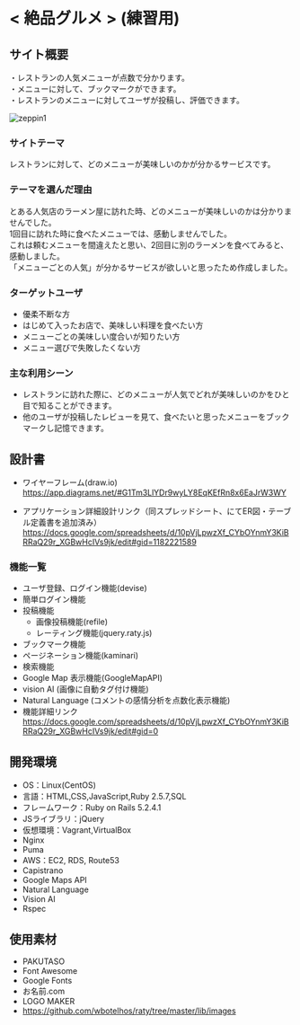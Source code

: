 # < 絶品グルメ > (練習用)

## サイト概要
・レストランの人気メニューが点数で分かります。  
・メニューに対して、ブックマークができます。  
・レストランのメニューに対してユーザが投稿し、評価できます。

![zeppin1](https://user-images.githubusercontent.com/67733078/97169336-3f242500-17cd-11eb-9903-79b0d2645070.png)
### サイトテーマ
レストランに対して、どのメニューが美味しいのかが分かるサービスです。

### テーマを選んだ理由
とある人気店のラーメン屋に訪れた時、どのメニューが美味しいのかは分かりませんでした。  
1回目に訪れた時に食べたメニューでは、感動しませんでした。  
これは頼むメニューを間違えたと思い、2回目に別のラーメンを食べてみると、感動しました。  
「メニューごとの人気」が分かるサービスが欲しいと思ったため作成しました。

### ターゲットユーザ
- 優柔不断な方  
- はじめて入ったお店で、美味しい料理を食べたい方  
- メニューごとの美味しい度合いが知りたい方  
- メニュー選びで失敗したくない方  

### 主な利用シーン
- レストランに訪れた際に、どのメニューが人気でどれが美味しいのかをひと目で知ることができます。
- 他のユーザが投稿したレビューを見て、食べたいと思ったメニューをブックマークし記憶できます。

## 設計書
- ワイヤーフレーム(draw.io)  
https://app.diagrams.net/#G1Tm3LlYDr9wyLY8EqKEfRn8x6EaJrW3WY  

- アプリケーション詳細設計リンク（同スプレッドシート、にてER図・テーブル定義書を追加済み）  
https://docs.google.com/spreadsheets/d/10pVjLpwzXf_CYbOYnmY3KiBRRaQ29r_XGBwHcIVs9jk/edit#gid=1182221589

### 機能一覧　
- ユーザ登録、ログイン機能(devise)
- 簡単ログイン機能
- 投稿機能
  - 画像投稿機能(refile)
  - レーティング機能(jquery.raty.js)
- ブックマーク機能
- ページネーション機能(kaminari)
- 検索機能
- Google Map 表示機能(GoogleMapAPI)
- vision AI (画像に自動タグ付け機能)
- Natural Language (コメントの感情分析を点数化表示機能)  
- 機能詳細リンク
https://docs.google.com/spreadsheets/d/10pVjLpwzXf_CYbOYnmY3KiBRRaQ29r_XGBwHcIVs9jk/edit#gid=0

## 開発環境
- OS：Linux(CentOS)
- 言語：HTML,CSS,JavaScript,Ruby 2.5.7,SQL
- フレームワーク：Ruby on Rails 5.2.4.1
- JSライブラリ：jQuery
- 仮想環境：Vagrant,VirtualBox
- Nginx
- Puma
- AWS：EC2, RDS, Route53
- Capistrano
- Google Maps API
- Natural Language
- Vision AI
- Rspec

## 使用素材
- PAKUTASO
- Font Awesome
- Google Fonts
- お名前.com
- LOGO MAKER
- https://github.com/wbotelhos/raty/tree/master/lib/images